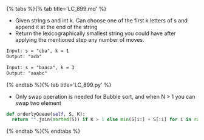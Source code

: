 {% tabs %}{% tab title='LC_899.md' %}

* Given string s and int k. Can choose one of the first k letters of s and append it at the end of the string
* Return the lexicographically smallest string you could have after applying the mentioned step any number of moves.

```txt
Input: s = "cba", k = 1
Output: "acb"

Input: s = "baaca", k = 3
Output: "aaabc"
```

{% endtab %}{% tab title='LC_899.py' %}

* Only swap operation is needed for Bubble sort, and when N > 1 you can swap two element

```py
def orderlyQueue(self, S, K):
  return "".join(sorted(S)) if K > 1 else min(S[i:] + S[:i] for i in range(len(S)))
```

{% endtab %}{% endtabs %}

